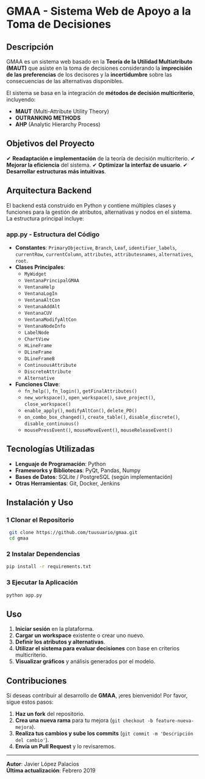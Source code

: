 # GMAA - Sistema Web de Apoyo a la Toma de Decisiones

## Descripción
GMAA es un sistema web basado en la **Teoría de la Utilidad Multiatributo (MAUT)** que asiste en la toma de decisiones considerando la **imprecisión de las preferencias** de los decisores y la **incertidumbre** sobre las consecuencias de las alternativas disponibles.

El sistema se basa en la integración de **métodos de decisión multicriterio**, incluyendo:
- **MAUT** (Multi-Attribute Utility Theory)
- **OUTRANKING METHODS**
- **AHP** (Analytic Hierarchy Process)

## Objetivos del Proyecto
✔ **Readaptación e implementación** de la teoría de decisión multicriterio.
✔ **Mejorar la eficiencia** del sistema.
✔ **Optimizar la interfaz de usuario**.
✔ **Desarrollar estructuras más intuitivas**.

## Arquitectura Backend
El backend está construido en Python y contiene múltiples clases y funciones para la gestión de atributos, alternativas y nodos en el sistema. La estructura principal incluye:

### **app.py - Estructura del Código**
- **Constantes**: `PrimaryObjective`, `Branch`, `Leaf`, `identifier_labels`, `currentRow`, `currentColumn`, `attributes`, `attributesnames`, `alternatives`, `root`.
- **Clases Principales**:
  - `MyWidget`
  - `VentanaPrincipalGMAA`
  - `VentanaHelp`
  - `VentanaLogIn`
  - `VentanaAltCon`
  - `VentanaAddAlt`
  - `VentanaCUV`
  - `VentanaModifyAltCon`
  - `VentanaNodeInfo`
  - `LabelNode`
  - `ChartView`
  - `HLineFrame`
  - `DLineFrame`
  - `DLineFrameB`
  - `ContinuousAttribute`
  - `DiscreteAttribute`
  - `Alternative`
- **Funciones Clave**:
  - `fn_help()`, `fn_login()`, `getFinalAttributes()`
  - `new_workspace()`, `open_workspace()`, `save_project()`, `close_workspace()`
  - `enable_apply()`, `modifyAltCon()`, `delete_PO()`
  - `on_combo_box_changed()`, `create_table()`, `disable_discrete()`, `disable_continuous()`
  - `mousePressEvent()`, `mouseMoveEvent()`, `mouseReleaseEvent()`

## Tecnologías Utilizadas
- **Lenguaje de Programación**: Python
- **Frameworks y Bibliotecas**: PyQt, Pandas, Numpy
- **Bases de Datos**: SQLite / PostgreSQL (según implementación)
- **Otras Herramientas**: Git, Docker, Jenkins

## Instalación y Uso
### 1️ **Clonar el Repositorio**
```bash
 git clone https://github.com/tuusuario/gmaa.git
 cd gmaa
```

### 2️ **Instalar Dependencias**
```bash
pip install -r requirements.txt
```

### 3️ **Ejecutar la Aplicación**
```bash
python app.py
```

## Uso
1. **Iniciar sesión** en la plataforma.
2. **Cargar un workspace** existente o crear uno nuevo.
3. **Definir los atributos y alternativas**.
4. **Utilizar el sistema para evaluar decisiones** con base en criterios multicriterio.
5. **Visualizar gráficos** y análisis generados por el modelo.

## Contribuciones
Si deseas contribuir al desarrollo de **GMAA**, ¡eres bienvenido! Por favor, sigue estos pasos:
1. **Haz un fork** del repositorio.
2. **Crea una nueva rama** para tu mejora (`git checkout -b feature-nueva-mejora`).
3. **Realiza tus cambios y sube los commits** (`git commit -m 'Descripción del cambio'`).
4. **Envía un Pull Request** y lo revisaremos.

---
**Autor**: Javier López Palacios  
**Última actualización**: Febrero 2019
